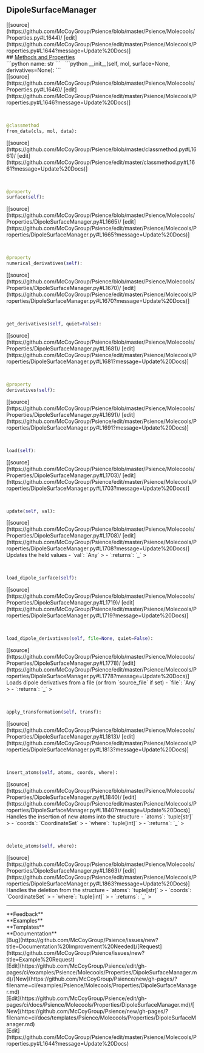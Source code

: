 ## <a id="Psience.Molecools.Properties.DipoleSurfaceManager">DipoleSurfaceManager</a> 

<div class="docs-source-link" markdown="1">
[[source](https://github.com/McCoyGroup/Psience/blob/master/Psience/Molecools/Properties.py#L1644)/
[edit](https://github.com/McCoyGroup/Psience/edit/master/Psience/Molecools/Properties.py#L1644?message=Update%20Docs)]
</div>









<div class="collapsible-section">
 <div class="collapsible-section collapsible-section-header" markdown="1">
## <a class="collapse-link" data-toggle="collapse" href="#methods" markdown="1"> Methods and Properties</a> <a class="float-right" data-toggle="collapse" href="#methods"><i class="fa fa-chevron-down"></i></a>
 </div>
 <div class="collapsible-section collapsible-section-body collapse show" id="methods" markdown="1">
 ```python
name: str
```
<a id="Psience.Molecools.Properties.DipoleSurfaceManager.__init__" class="docs-object-method">&nbsp;</a> 
```python
__init__(self, mol, surface=None, derivatives=None): 
```
<div class="docs-source-link" markdown="1">
[[source](https://github.com/McCoyGroup/Psience/blob/master/Psience/Molecools/Properties.py#L1646)/
[edit](https://github.com/McCoyGroup/Psience/edit/master/Psience/Molecools/Properties.py#L1646?message=Update%20Docs)]
</div>


<a id="Psience.Molecools.Properties.DipoleSurfaceManager.from_data" class="docs-object-method">&nbsp;</a> 
```python
@classmethod
from_data(cls, mol, data): 
```
<div class="docs-source-link" markdown="1">
[[source](https://github.com/McCoyGroup/Psience/blob/master/classmethod.py#L1661)/
[edit](https://github.com/McCoyGroup/Psience/edit/master/classmethod.py#L1661?message=Update%20Docs)]
</div>


<a id="Psience.Molecools.Properties.DipoleSurfaceManager.surface" class="docs-object-method">&nbsp;</a> 
```python
@property
surface(self): 
```
<div class="docs-source-link" markdown="1">
[[source](https://github.com/McCoyGroup/Psience/blob/master/Psience/Molecools/Properties/DipoleSurfaceManager.py#L1665)/
[edit](https://github.com/McCoyGroup/Psience/edit/master/Psience/Molecools/Properties/DipoleSurfaceManager.py#L1665?message=Update%20Docs)]
</div>


<a id="Psience.Molecools.Properties.DipoleSurfaceManager.numerical_derivatives" class="docs-object-method">&nbsp;</a> 
```python
@property
numerical_derivatives(self): 
```
<div class="docs-source-link" markdown="1">
[[source](https://github.com/McCoyGroup/Psience/blob/master/Psience/Molecools/Properties/DipoleSurfaceManager.py#L1670)/
[edit](https://github.com/McCoyGroup/Psience/edit/master/Psience/Molecools/Properties/DipoleSurfaceManager.py#L1670?message=Update%20Docs)]
</div>


<a id="Psience.Molecools.Properties.DipoleSurfaceManager.get_derivatives" class="docs-object-method">&nbsp;</a> 
```python
get_derivatives(self, quiet=False): 
```
<div class="docs-source-link" markdown="1">
[[source](https://github.com/McCoyGroup/Psience/blob/master/Psience/Molecools/Properties/DipoleSurfaceManager.py#L1681)/
[edit](https://github.com/McCoyGroup/Psience/edit/master/Psience/Molecools/Properties/DipoleSurfaceManager.py#L1681?message=Update%20Docs)]
</div>


<a id="Psience.Molecools.Properties.DipoleSurfaceManager.derivatives" class="docs-object-method">&nbsp;</a> 
```python
@property
derivatives(self): 
```
<div class="docs-source-link" markdown="1">
[[source](https://github.com/McCoyGroup/Psience/blob/master/Psience/Molecools/Properties/DipoleSurfaceManager.py#L1691)/
[edit](https://github.com/McCoyGroup/Psience/edit/master/Psience/Molecools/Properties/DipoleSurfaceManager.py#L1691?message=Update%20Docs)]
</div>


<a id="Psience.Molecools.Properties.DipoleSurfaceManager.load" class="docs-object-method">&nbsp;</a> 
```python
load(self): 
```
<div class="docs-source-link" markdown="1">
[[source](https://github.com/McCoyGroup/Psience/blob/master/Psience/Molecools/Properties/DipoleSurfaceManager.py#L1703)/
[edit](https://github.com/McCoyGroup/Psience/edit/master/Psience/Molecools/Properties/DipoleSurfaceManager.py#L1703?message=Update%20Docs)]
</div>


<a id="Psience.Molecools.Properties.DipoleSurfaceManager.update" class="docs-object-method">&nbsp;</a> 
```python
update(self, val): 
```
<div class="docs-source-link" markdown="1">
[[source](https://github.com/McCoyGroup/Psience/blob/master/Psience/Molecools/Properties/DipoleSurfaceManager.py#L1708)/
[edit](https://github.com/McCoyGroup/Psience/edit/master/Psience/Molecools/Properties/DipoleSurfaceManager.py#L1708?message=Update%20Docs)]
</div>
Updates the held values
  - `val`: `Any`
    > 
  - `:returns`: `_`
    >


<a id="Psience.Molecools.Properties.DipoleSurfaceManager.load_dipole_surface" class="docs-object-method">&nbsp;</a> 
```python
load_dipole_surface(self): 
```
<div class="docs-source-link" markdown="1">
[[source](https://github.com/McCoyGroup/Psience/blob/master/Psience/Molecools/Properties/DipoleSurfaceManager.py#L1719)/
[edit](https://github.com/McCoyGroup/Psience/edit/master/Psience/Molecools/Properties/DipoleSurfaceManager.py#L1719?message=Update%20Docs)]
</div>


<a id="Psience.Molecools.Properties.DipoleSurfaceManager.load_dipole_derivatives" class="docs-object-method">&nbsp;</a> 
```python
load_dipole_derivatives(self, file=None, quiet=False): 
```
<div class="docs-source-link" markdown="1">
[[source](https://github.com/McCoyGroup/Psience/blob/master/Psience/Molecools/Properties/DipoleSurfaceManager.py#L1778)/
[edit](https://github.com/McCoyGroup/Psience/edit/master/Psience/Molecools/Properties/DipoleSurfaceManager.py#L1778?message=Update%20Docs)]
</div>
Loads dipole derivatives from a file (or from `source_file` if set)
  - `file`: `Any`
    > 
  - `:returns`: `_`
    >


<a id="Psience.Molecools.Properties.DipoleSurfaceManager.apply_transformation" class="docs-object-method">&nbsp;</a> 
```python
apply_transformation(self, transf): 
```
<div class="docs-source-link" markdown="1">
[[source](https://github.com/McCoyGroup/Psience/blob/master/Psience/Molecools/Properties/DipoleSurfaceManager.py#L1813)/
[edit](https://github.com/McCoyGroup/Psience/edit/master/Psience/Molecools/Properties/DipoleSurfaceManager.py#L1813?message=Update%20Docs)]
</div>


<a id="Psience.Molecools.Properties.DipoleSurfaceManager.insert_atoms" class="docs-object-method">&nbsp;</a> 
```python
insert_atoms(self, atoms, coords, where): 
```
<div class="docs-source-link" markdown="1">
[[source](https://github.com/McCoyGroup/Psience/blob/master/Psience/Molecools/Properties/DipoleSurfaceManager.py#L1840)/
[edit](https://github.com/McCoyGroup/Psience/edit/master/Psience/Molecools/Properties/DipoleSurfaceManager.py#L1840?message=Update%20Docs)]
</div>
Handles the insertion of new atoms into the structure
  - `atoms`: `tuple[str]`
    > 
  - `coords`: `CoordinateSet`
    > 
  - `where`: `tuple[int]`
    > 
  - `:returns`: `_`
    >


<a id="Psience.Molecools.Properties.DipoleSurfaceManager.delete_atoms" class="docs-object-method">&nbsp;</a> 
```python
delete_atoms(self, where): 
```
<div class="docs-source-link" markdown="1">
[[source](https://github.com/McCoyGroup/Psience/blob/master/Psience/Molecools/Properties/DipoleSurfaceManager.py#L1863)/
[edit](https://github.com/McCoyGroup/Psience/edit/master/Psience/Molecools/Properties/DipoleSurfaceManager.py#L1863?message=Update%20Docs)]
</div>
Handles the deletion from the structure
  - `atoms`: `tuple[str]`
    > 
  - `coords`: `CoordinateSet`
    > 
  - `where`: `tuple[int]`
    > 
  - `:returns`: `_`
    >
 </div>
</div>












---


<div markdown="1" class="text-secondary">
<div class="container">
  <div class="row">
   <div class="col" markdown="1">
**Feedback**   
</div>
   <div class="col" markdown="1">
**Examples**   
</div>
   <div class="col" markdown="1">
**Templates**   
</div>
   <div class="col" markdown="1">
**Documentation**   
</div>
   <div class="col" markdown="1">
   
</div>
   <div class="col" markdown="1">
   
</div>
   <div class="col" markdown="1">
   
</div>
</div>
  <div class="row">
   <div class="col" markdown="1">
[Bug](https://github.com/McCoyGroup/Psience/issues/new?title=Documentation%20Improvement%20Needed)/[Request](https://github.com/McCoyGroup/Psience/issues/new?title=Example%20Request)   
</div>
   <div class="col" markdown="1">
[Edit](https://github.com/McCoyGroup/Psience/edit/gh-pages/ci/examples/Psience/Molecools/Properties/DipoleSurfaceManager.md)/[New](https://github.com/McCoyGroup/Psience/new/gh-pages/?filename=ci/examples/Psience/Molecools/Properties/DipoleSurfaceManager.md)   
</div>
   <div class="col" markdown="1">
[Edit](https://github.com/McCoyGroup/Psience/edit/gh-pages/ci/docs/Psience/Molecools/Properties/DipoleSurfaceManager.md)/[New](https://github.com/McCoyGroup/Psience/new/gh-pages/?filename=ci/docs/templates/Psience/Molecools/Properties/DipoleSurfaceManager.md)   
</div>
   <div class="col" markdown="1">
[Edit](https://github.com/McCoyGroup/Psience/edit/master/Psience/Molecools/Properties.py#L1644?message=Update%20Docs)   
</div>
   <div class="col" markdown="1">
   
</div>
   <div class="col" markdown="1">
   
</div>
   <div class="col" markdown="1">
   
</div>
</div>
</div>
</div>